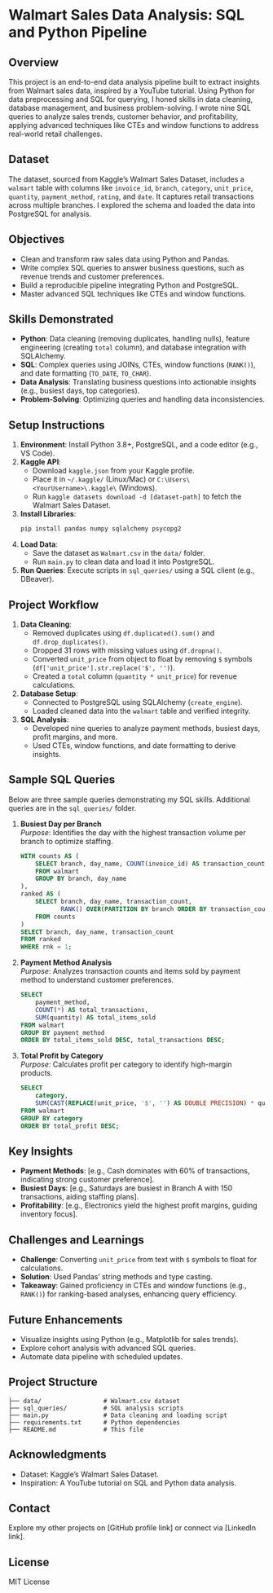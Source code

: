 # Walmart Sales Data Analysis: SQL and Python Pipeline

## Overview
This project is an end-to-end data analysis pipeline built to extract insights from Walmart sales data, inspired by a YouTube tutorial. Using Python for data preprocessing and SQL for querying, I honed skills in data cleaning, database management, and business problem-solving. I wrote nine SQL queries to analyze sales trends, customer behavior, and profitability, applying advanced techniques like CTEs and window functions to address real-world retail challenges.

## Dataset
The dataset, sourced from Kaggle’s Walmart Sales Dataset, includes a `walmart` table with columns like `invoice_id`, `branch`, `category`, `unit_price`, `quantity`, `payment_method`, `rating`, and `date`. It captures retail transactions across multiple branches. I explored the schema and loaded the data into PostgreSQL for analysis.

## Objectives
- Clean and transform raw sales data using Python and Pandas.
- Write complex SQL queries to answer business questions, such as revenue trends and customer preferences.
- Build a reproducible pipeline integrating Python and PostgreSQL.
- Master advanced SQL techniques like CTEs and window functions.

## Skills Demonstrated
- **Python**: Data cleaning (removing duplicates, handling nulls), feature engineering (creating `total` column), and database integration with SQLAlchemy.
- **SQL**: Complex queries using JOINs, CTEs, window functions (`RANK()`), and date formatting (`TO_DATE`, `TO_CHAR`).
- **Data Analysis**: Translating business questions into actionable insights (e.g., busiest days, top categories).
- **Problem-Solving**: Optimizing queries and handling data inconsistencies.

## Setup Instructions
1. **Environment**: Install Python 3.8+, PostgreSQL, and a code editor (e.g., VS Code).
2. **Kaggle API**:
   - Download `kaggle.json` from your Kaggle profile.
   - Place it in `~/.kaggle/` (Linux/Mac) or `C:\Users\<YourUsername>\.kaggle\` (Windows).
   - Run `kaggle datasets download -d [dataset-path]` to fetch the Walmart Sales Dataset.
3. **Install Libraries**:
   ```bash
   pip install pandas numpy sqlalchemy psycopg2
   ```
4. **Load Data**:
   - Save the dataset as `Walmart.csv` in the `data/` folder.
   - Run `main.py` to clean data and load it into PostgreSQL.
5. **Run Queries**: Execute scripts in `sql_queries/` using a SQL client (e.g., DBeaver).

## Project Workflow
1. **Data Cleaning**:
   - Removed duplicates using `df.duplicated().sum()` and `df.drop_duplicates()`.
   - Dropped 31 rows with missing values using `df.dropna()`.
   - Converted `unit_price` from object to float by removing `$` symbols (`df['unit_price'].str.replace('$', '')`).
   - Created a `total` column (`quantity * unit_price`) for revenue calculations.
2. **Database Setup**:
   - Connected to PostgreSQL using SQLAlchemy (`create_engine`).
   - Loaded cleaned data into the `walmart` table and verified integrity.
3. **SQL Analysis**:
   - Developed nine queries to analyze payment methods, busiest days, profit margins, and more.
   - Used CTEs, window functions, and date formatting to derive insights.

## Sample SQL Queries
Below are three sample queries demonstrating my SQL skills. Additional queries are in the `sql_queries/` folder.

1. **Busiest Day per Branch**  
   _Purpose_: Identifies the day with the highest transaction volume per branch to optimize staffing.  
   ```sql
   WITH counts AS (
       SELECT branch, day_name, COUNT(invoice_id) AS transaction_count
       FROM walmart
       GROUP BY branch, day_name
   ),
   ranked AS (
       SELECT branch, day_name, transaction_count,
              RANK() OVER(PARTITION BY branch ORDER BY transaction_count DESC) rnk
       FROM counts
   )
   SELECT branch, day_name, transaction_count
   FROM ranked
   WHERE rnk = 1;
   ```

2. **Payment Method Analysis**  
   _Purpose_: Analyzes transaction counts and items sold by payment method to understand customer preferences.  
   ```sql
   SELECT 
       payment_method,
       COUNT(*) AS total_transactions,
       SUM(quantity) AS total_items_sold
   FROM walmart
   GROUP BY payment_method
   ORDER BY total_items_sold DESC, total_transactions DESC;
   ```

3. **Total Profit by Category**  
   _Purpose_: Calculates profit per category to identify high-margin products.  
   ```sql
   SELECT 
       category,
       SUM(CAST(REPLACE(unit_price, '$', '') AS DOUBLE PRECISION) * quantity * profit_margin) AS total_profit
   FROM walmart
   GROUP BY category
   ORDER BY total_profit DESC;
   ```

## Key Insights
- **Payment Methods**: [e.g., Cash dominates with 60% of transactions, indicating strong customer preference].
- **Busiest Days**: [e.g., Saturdays are busiest in Branch A with 150 transactions, aiding staffing plans].
- **Profitability**: [e.g., Electronics yield the highest profit margins, guiding inventory focus].

## Challenges and Learnings
- **Challenge**: Converting `unit_price` from text with `$` symbols to float for calculations.
- **Solution**: Used Pandas’ string methods and type casting.
- **Takeaway**: Gained proficiency in CTEs and window functions (e.g., `RANK()`) for ranking-based analyses, enhancing query efficiency.

## Future Enhancements
- Visualize insights using Python (e.g., Matplotlib for sales trends).
- Explore cohort analysis with advanced SQL queries.
- Automate data pipeline with scheduled updates.

## Project Structure
```
├── data/                 # Walmart.csv dataset
├── sql_queries/          # SQL analysis scripts
├── main.py               # Data cleaning and loading script
├── requirements.txt      # Python dependencies
├── README.md             # This file
```

## Acknowledgments
- Dataset: Kaggle’s Walmart Sales Dataset.
- Inspiration: A YouTube tutorial on SQL and Python data analysis.

## Contact
Explore my other projects on [GitHub profile link] or connect via [LinkedIn link].

## License
MIT License